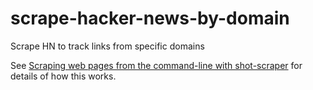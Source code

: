 # scrape-hacker-news-by-domain

Scrape HN to track links from specific domains

See [Scraping web pages from the command-line with shot-scraper](https://simonwillison.net/2022/Mar/14/scraping-web-pages-shot-scraper/) for details of how this works.
